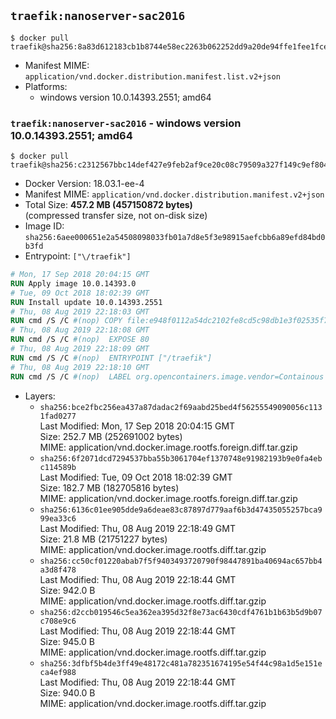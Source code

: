 ## `traefik:nanoserver-sac2016`

```console
$ docker pull traefik@sha256:8a83d612183cb1b8744e58ec2263b062252dd9a20de94ffe1fee1fcedee4c1f6
```

-	Manifest MIME: `application/vnd.docker.distribution.manifest.list.v2+json`
-	Platforms:
	-	windows version 10.0.14393.2551; amd64

### `traefik:nanoserver-sac2016` - windows version 10.0.14393.2551; amd64

```console
$ docker pull traefik@sha256:c2312567bbc14def427e9feb2af9ce20c08c79509a327f149c9ef8046c5c5e96
```

-	Docker Version: 18.03.1-ee-4
-	Manifest MIME: `application/vnd.docker.distribution.manifest.v2+json`
-	Total Size: **457.2 MB (457150872 bytes)**  
	(compressed transfer size, not on-disk size)
-	Image ID: `sha256:6aee000651e2a54508098033fb01a7d8e5f3e98915aefcbb6a89efd84bd0b3fd`
-	Entrypoint: `["\/traefik"]`

```dockerfile
# Mon, 17 Sep 2018 20:04:15 GMT
RUN Apply image 10.0.14393.0
# Tue, 09 Oct 2018 18:02:39 GMT
RUN Install update 10.0.14393.2551
# Thu, 08 Aug 2019 22:18:03 GMT
RUN cmd /S /C #(nop) COPY file:e948f0112a54dc2102fe8cd5c98db1e3f02535f739638588cc7ef3cc96f26666 in \traefik.exe 
# Thu, 08 Aug 2019 22:18:08 GMT
RUN cmd /S /C #(nop)  EXPOSE 80
# Thu, 08 Aug 2019 22:18:09 GMT
RUN cmd /S /C #(nop)  ENTRYPOINT ["/traefik"]
# Thu, 08 Aug 2019 22:18:10 GMT
RUN cmd /S /C #(nop)  LABEL org.opencontainers.image.vendor=Containous org.opencontainers.image.url=https://traefik.io org.opencontainers.image.title=Traefik org.opencontainers.image.description=A modern reverse-proxy org.opencontainers.image.version=v1.7.13 org.opencontainers.image.documentation=https://docs.traefik.io
```

-	Layers:
	-	`sha256:bce2fbc256ea437a87dadac2f69aabd25bed4f56255549090056c1131fad0277`  
		Last Modified: Mon, 17 Sep 2018 20:04:15 GMT  
		Size: 252.7 MB (252691002 bytes)  
		MIME: application/vnd.docker.image.rootfs.foreign.diff.tar.gzip
	-	`sha256:6f2071dcd7294537bba55b3061704ef1370748e91982193b9e0fa4ebc114589b`  
		Last Modified: Tue, 09 Oct 2018 18:02:39 GMT  
		Size: 182.7 MB (182705816 bytes)  
		MIME: application/vnd.docker.image.rootfs.foreign.diff.tar.gzip
	-	`sha256:6136c01ee905dde9a6deae83c87897d779aaf6b3d47435055257bca999ea33c6`  
		Last Modified: Thu, 08 Aug 2019 22:18:49 GMT  
		Size: 21.8 MB (21751227 bytes)  
		MIME: application/vnd.docker.image.rootfs.diff.tar.gzip
	-	`sha256:cc50cf01220abab7f5f9403493720790f98447891ba40694ac657bb4a3d8f478`  
		Last Modified: Thu, 08 Aug 2019 22:18:44 GMT  
		Size: 942.0 B  
		MIME: application/vnd.docker.image.rootfs.diff.tar.gzip
	-	`sha256:d2ccb019546c5ea362ea395d32f8e73ac6430cdf4761b1b63b5d9b07c708e9c6`  
		Last Modified: Thu, 08 Aug 2019 22:18:44 GMT  
		Size: 945.0 B  
		MIME: application/vnd.docker.image.rootfs.diff.tar.gzip
	-	`sha256:3dfbf5b4de3ff49e48172c481a782351674195e54f44c98a1d5e151eca4ef988`  
		Last Modified: Thu, 08 Aug 2019 22:18:44 GMT  
		Size: 940.0 B  
		MIME: application/vnd.docker.image.rootfs.diff.tar.gzip
